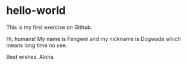 # hello-world
This is my first exercise on Github.

Hi, humans!
My name is Fengwei and my nickname is Dogwade which means long time no see.

Best wishes.
Aloha.
